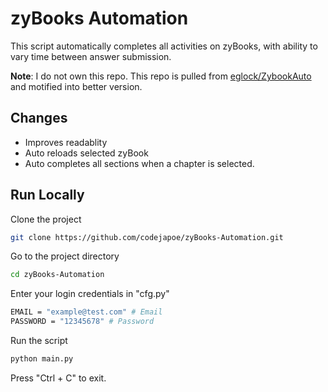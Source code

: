 # zyBooks Automation
This script automatically completes all activities on zyBooks, with ability to vary time between answer submission.

**Note**: I do not own this repo. This repo is pulled from [eglock/ZybookAuto](https://github.com/eglock/ZybookAuto) and motified into better version.

## Changes
- Improves readablity
- Auto reloads selected zyBook
- Auto completes all sections when a chapter is selected.

## Run Locally

Clone the project

```bash
git clone https://github.com/codejapoe/zyBooks-Automation.git
```

Go to the project directory

```bash
cd zyBooks-Automation
```

Enter your login credentials in "cfg.py"

```bash
EMAIL = "example@test.com" # Email
PASSWORD = "12345678" # Password
```

Run the script

```bash
python main.py
```

Press "Ctrl + C" to exit.
